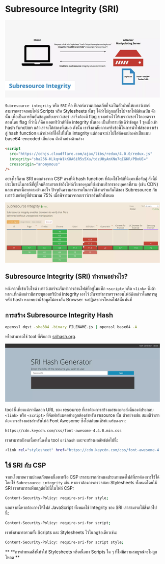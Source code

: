 # Subresource Integrity (SRI)

![](images/subresource-integrity-lg@2x.webp)

`Subresource integrity` หรือ `SRI` คือ ฟีเจอร์ความปลอดภัยที่จะเป็นตัวช่วยให้เบราว์เซอร์ สามารถตรวจสอบไฟล์ Scripts หรือ Stylesheets นั้นๆ ได้ว่าไม่ถูกแก้ไขไปจากไฟล์ต้นฉบับ ดังนั้น เพื่อเป็นการยืนยันข้อมูลกับเบราว์เซอร์ เราจึงต้องมี flag บางอย่างไว้ให้เบราว์เซอร์ไว้คอยตรวจสอบโดย flag ที่ว่านี้ ก็คือ แอตทริบิวต์ที่ชื่อ integrity นั่นเอง เป็นที่ทราบกันดีว่าข้อมูล 1 ชุดเมื่อเข้า hash function แล้วเราจะได้ค่าคงที่เสมอ ดังนั้น เราจึงอาศัยความจริงข้อนี้ในการนำไฟล์ของเราเข้าสู่ hash function แล้วนำค่าที่ได้ไปใส่ใน integrity แต่ก่อนจะนำไปใส่ต้องแปลงค่าเป็นแบบ base64-encoded เสียก่อน ดังตัวอย่างด้านล่าง

```html 
<script
  src="https://cdnjs.cloudflare.com/ajax/libs/redux/4.0.0/redux.js"
  integrity="sha256-KLkq+W1kKUA6iR5s5Xa/tdzU0yAmXNu7qIGKR/PBoUE="
  crossorigin="anonymous"
/>
```

อย่างไรก็ตาม SRI แตกต่างจาก CSP ตรงที่มี hash function ที่ต้องใช้ไฟล์ที่ดึงมาเพื่อจับคู่ สิ่งนี้มีประโยชน์ในกรณีที่ผู้โจมตีสามารถเข้าถึงไฟล์เว็บของคุณที่ส่งผ่านบริการของบุคคลที่สาม (เช่น CDN) และแทรกเนื้อหาตามอำเภอใจ ปัจจุบันความสามารถในการใช้งานร่วมกันได้ของ Subresource กับเบราว์เซอร์อยู่ที่ประมาณ 75% เมื่อพิจารณาจากเบราว์เซอร์หลักทั้งหมด 

![](images/subresource-integrity-support-2018-1-lg@2x.webp)

## Subresource Integrity (SRI) ทำงานอย่างไร?

หลังจากที่เข้าเว็บไซต์ เบราว์เซอร์จะเริ่มทำการอ่านไฟล์ที่อยู่ในแท็ก `<script>` หรือ `<link>` ซึ่งถ้าหากแท็กดังกล่าวมีการะบุแอตทริบิวต์ integrity เอาไว้ มันจะทำการตรวจสอบไฟล์ดังกล่าวโดยการดูรหัส hash หากพบว่ามีข้อมูลไม่ตรงกัน Browser จะปฎิเสธการโหลดไฟล์นั้นทันที 

## การสร้าง Subresource Integrity Hash

```bash
openssl dgst -sha384 -binary FILENAME.js | openssl base64 -A
```
หรือสามารถใช้ tool ที่เรียกว่า [srihash.org](https://www.srihash.org/).

![](images/sri-hash-generator-lg@2x.webp)

tool นี้เพียงแค่เราคัดลอก URL ของ resource ที่เราต้องการสร้างแฮชและจะส่งคืนองค์ประกอบ `<link>` หรือ `<script>` ที่จัดฟอร์แมตอย่างถูกต้องสำหรับ resource นั้น ตัวอย่างเช่น สมมติว่าเราต้องการสร้างแฮชสำหรับไฟล์ Font Awesome ซึ่งโฮสต์บนเซิร์ฟเวอร์ของเรา: 

```bash
https://cdn.keycdn.com/css/font-awesome-4.4.0.min.css
```

เราสามารถป้อนเนื้อหานี้ลงใน tool `srihash` และจะสร้างผลลัพธ์ต่อไปนี้: 

```bash
<link rel="stylesheet" href="https://cdn.keycdn.com/css/font-awesome-4.4.0.min.css" integrity="sha384-MI32KR77SgI9QAPUs+6R7leEOwtop70UsjEtFEezfKnMjXWx15NENsZpfDgq8m8S" crossorigin="anonymous">
```
## ใช้ SRI กับ CSP

จากนโยบายความปลอดภัยของเนื้อหาหรือ CSP เราสามารถกำหนดประเภทของไฟล์ที่เราต้องการใช้ได้ โดยใช้ `Subresource integrity` เช่น หากเราต้องการตรวจสอบ Stylesheets ทั้งหมดโดยใช้ SRI เราสามารถเพิ่มกฎต่อไปนี้ในไฟล์ CSP: 

```bash
Content-Security-Policy: require-sri-for style;
```
นอกจากนี้หากต้องการให้ไฟล์ JavaScript ทั้งหมดใช้ Integrity ของ SRI เราสามารถใช้สิ่งต่อไปนี้:

```bash
Content-Security-Policy: require-sri-for script;
```

เรายังสามารถรวมทั้ง Scripts และ Stylesheets ไว้ในกฎข้อเดียวเช่น:

```bash
Content-Security-Policy: require-sri-for script style;
```
** **การกำหนดสิ่งนี้ทำให้ Stylesheets หรือเนื้อหา Scripts ใด ๆ ที่ไม่มีความสมบูรณ์จะไม่ถูกโหลด **

